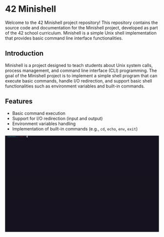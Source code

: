 # 42 Minishell

Welcome to the 42 Minishell project repository! This repository contains the source code and documentation for the Minishell project, developed as part of the 42 school curriculum. Minishell is a simple Unix shell implementation that provides basic command line interface functionalities.

## Introduction

Minishell is a project designed to teach students about Unix system calls, process management, and command line interface (CLI) programming. The goal of the Minishell project is to implement a simple shell program that can execute basic commands, handle I/O redirection, and support basic shell functionalities such as environment variables and built-in commands.

## Features

- Basic command execution
- Support for I/O redirection (input and output)
- Environment variables handling
- Implementation of built-in commands (e.g., `cd`, `echo`, `env`, `exit`)

![Gameplay Preview](minishellDemo.gif)
